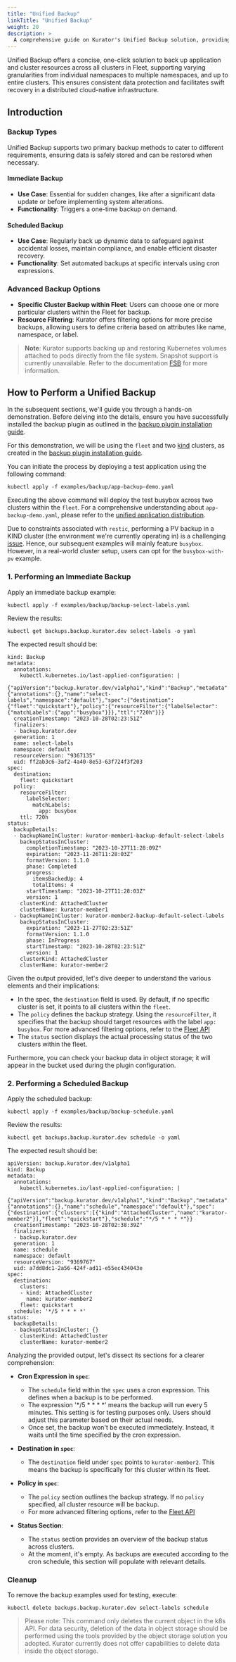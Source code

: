 ```yaml
---
title: "Unified Backup"
linkTitle: "Unified Backup"
weight: 20
description: >
  A comprehensive guide on Kurator's Unified Backup solution, providing an overview and practical implementation steps.
---
```


Unified Backup offers a concise, one-click solution to back up application and cluster resources across all clusters in Fleet,
supporting varying granularities from individual namespaces to multiple namespaces, and up to entire clusters.
This ensures consistent data protection and facilitates swift recovery in a distributed cloud-native infrastructure.

## Introduction

### Backup Types

Unified Backup supports two primary backup methods to cater to different requirements, ensuring data is safely stored and can be restored when necessary.

#### Immediate Backup

- **Use Case**: Essential for sudden changes, like after a significant data update or before implementing system alterations.
- **Functionality**: Triggers a one-time backup on demand.

#### Scheduled Backup

- **Use Case**: Regularly back up dynamic data to safeguard against accidental losses, maintain compliance, and enable efficient disaster recovery.
- **Functionality**: Set automated backups at specific intervals using cron expressions.

### Advanced Backup Options

- **Specific Cluster Backup within Fleet**: Users can choose one or more particular clusters within the Fleet for backup.
- **Resource Filtering**: Kurator offers filtering options for more precise backups, allowing users to define criteria based on attributes like name, namespace, or label.

> **Note**: Kurator supports backing up and restoring Kubernetes volumes attached to pods directly from the file system. Snapshot support is currently unavailable. Refer to the documentation [FSB](https://velero.io/docs/v1.11/file-system-backup/) for more information.

## How to Perform a Unified Backup


In the subsequent sections, we'll guide you through a hands-on demonstration. 
Before delving into the details, ensure you have successfully installed the backup plugin as outlined in the  [backup plugin installation guide](/docs/fleet-manager/backup/backup-plugin).


For this demonstration, we will be using the `fleet` and two [kind](https://kind.sigs.k8s.io/) clusters, as created in the  [backup plugin installation guide](/docs/fleet-manager/backup/backup-plugin). 

You can initiate the process by deploying a test application using the following command:

```console
kubectl apply -f examples/backup/app-backup-demo.yaml 
```

Executing the above command will deploy the test busybox across two clusters within the `fleet`. For a comprehensive understanding about `app-backup-demo.yaml`, please refer to the [unified application distribution](/docs/fleet-manager/application).

Due to constraints associated with `restic`, performing a PV backup in a KIND cluster (the environment we're currently operating in) is a challenging [issue](https://github.com/vmware-tanzu/velero/issues/4962). 
Hence, our subsequent examples will mainly feature `busybox`. However, in a real-world cluster setup, users can opt for the `busybox-with-pv` example.

### 1. Performing an Immediate Backup

Apply an immediate backup example:

```console
kubectl apply -f examples/backup/backup-select-labels.yaml
```

Review the results:

```console
kubectl get backups.backup.kurator.dev select-labels -o yaml
```

The expected result should be:

```console
kind: Backup
metadata:
  annotations:
    kubectl.kubernetes.io/last-applied-configuration: |
      {"apiVersion":"backup.kurator.dev/v1alpha1","kind":"Backup","metadata":{"annotations":{},"name":"select-labels","namespace":"default"},"spec":{"destination":{"fleet":"quickstart"},"policy":{"resourceFilter":{"labelSelector":{"matchLabels":{"app":"busybox"}}},"ttl":"720h"}}}
  creationTimestamp: "2023-10-28T02:23:51Z"
  finalizers:
  - backup.kurator.dev
  generation: 1
  name: select-labels
  namespace: default
  resourceVersion: "9367135"
  uid: ff2ab3c6-3af2-4a40-8e53-63f724f3f203
spec:
  destination:
    fleet: quickstart
  policy:
    resourceFilter:
      labelSelector:
        matchLabels:
          app: busybox
    ttl: 720h
status:
  backupDetails:
  - backupNameInCluster: kurator-member1-backup-default-select-labels
    backupStatusInCluster:
      completionTimestamp: "2023-10-27T11:28:09Z"
      expiration: "2023-11-26T11:28:03Z"
      formatVersion: 1.1.0
      phase: Completed
      progress:
        itemsBackedUp: 4
        totalItems: 4
      startTimestamp: "2023-10-27T11:28:03Z"
      version: 1
    clusterKind: AttachedCluster
    clusterName: kurator-member1
  - backupNameInCluster: kurator-member2-backup-default-select-labels
    backupStatusInCluster:
      expiration: "2023-11-27T02:23:51Z"
      formatVersion: 1.1.0
      phase: InProgress
      startTimestamp: "2023-10-28T02:23:51Z"
      version: 1
    clusterKind: AttachedCluster
    clusterName: kurator-member2
```

Given the output provided, let's dive deeper to understand the various elements and their implications:

- In the spec, the `destination` field is used. By default, if no specific cluster is set, it points to all clusters within the `fleet`.
- The `policy` defines the backup strategy. Using the `resourceFilter`, it specifies that the backup should target resources with the label `app: busybox`. For more advanced filtering options, refer to the [Fleet API](https://kurator.dev/docs/references/fleet-api/#fleet)
- The `status` section displays the actual processing status of the two clusters within the fleet. 

Furthermore, you can check your backup data in object storage; it will appear in the bucket used during the plugin configuration.

### 2. Performing a Scheduled Backup

Apply the scheduled backup:

```console
kubectl apply -f examples/backup/backup-schedule.yaml
```

Review the results:

```console
kubectl get backups.backup.kurator.dev schedule -o yaml
```

The expected result should be:

```console
apiVersion: backup.kurator.dev/v1alpha1
kind: Backup
metadata:
  annotations:
    kubectl.kubernetes.io/last-applied-configuration: |
      {"apiVersion":"backup.kurator.dev/v1alpha1","kind":"Backup","metadata":{"annotations":{},"name":"schedule","namespace":"default"},"spec":{"destination":{"clusters":[{"kind":"AttachedCluster","name":"kurator-member2"}],"fleet":"quickstart"},"schedule":"*/5 * * * *"}}
  creationTimestamp: "2023-10-28T02:38:39Z"
  finalizers:
  - backup.kurator.dev
  generation: 1
  name: schedule
  namespace: default
  resourceVersion: "9369767"
  uid: a7dd8dc1-2a56-424f-ad11-e55ec434043e
spec:
  destination:
    clusters:
    - kind: AttachedCluster
      name: kurator-member2
    fleet: quickstart
  schedule: '*/5 * * * *'
status:
  backupDetails:
  - backupStatusInCluster: {}
    clusterKind: AttachedCluster
    clusterName: kurator-member2
```

Analyzing the provided output, let's dissect its sections for a clearer comprehension:

- **Cron Expression in `spec`**:
    - The `schedule` field within the `spec` uses a cron expression. This defines when a backup is to be performed. 
    - The expression '*/5 * * * *' means the backup will run every 5 minutes. This setting is for testing purposes only. Users should adjust this parameter based on their actual needs.
    - Once set, the backup won't be executed immediately. Instead, it waits until the time specified by the cron expression.

- **Destination in `spec`**:
    - The `destination` field under `spec` points to `kurator-member2`. This means the backup is specifically for this cluster within its fleet.

- **Policy in `spec`**:
    - The `policy` section outlines the backup strategy. If no `policy` specified, all cluster resource will be backup.
    - For more advanced filtering options, refer to the [Fleet API](https://kurator.dev/docs/references/fleet-api/#fleet)
  
- **Status Section**:
    - The `status` section provides an overview of the backup status across clusters.
    - At the moment, it's empty. As backups are executed according to the cron schedule, this section will populate with relevant details.

### Cleanup

To remove the backup examples used for testing, execute:

```console
kubectl delete backups.backup.kurator.dev select-labels schedule
```

> Please note: This command only deletes the current object in the k8s API.
For data security, deletion of the data in object storage should be performed using the tools provided by the object storage solution you adopted. 
Kurator currently does not offer capabilities to delete data inside the object storage.
